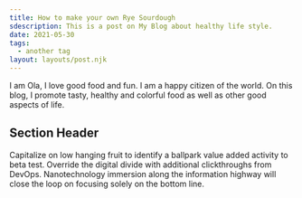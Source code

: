 ```yaml
---
title: How to make your own Rye Sourdough
sdescription: This is a post on My Blog about healthy life style.
date: 2021-05-30
tags:
  - another tag
layout: layouts/post.njk
---
```

I am Ola, I love good food and fun. I am a happy citizen of the world. On this blog, I promote tasty, healthy and colorful food as well as other good aspects of life. 

## Section Header

Capitalize on low hanging fruit to identify a ballpark value added activity to beta test. Override the digital divide with additional clickthroughs from DevOps. Nanotechnology immersion along the information highway will close the loop on focusing solely on the bottom line.


